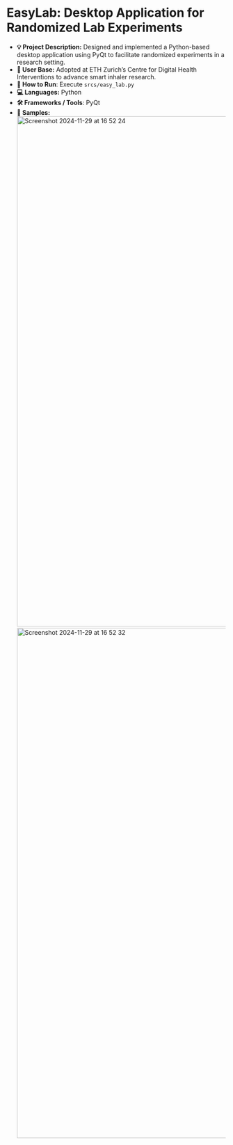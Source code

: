 # EasyLab: Desktop Application for Randomized Lab Experiments

- **💡 Project Description:** Designed and implemented a Python-based desktop application using PyQt to facilitate randomized experiments in a research setting.
- **📍 User Base:** Adopted at ETH Zurich’s Centre for Digital Health Interventions to advance smart inhaler research.
- **🚀 How to Run**: Execute `srcs/easy_lab.py`
- **💻 Languages:** Python
- **🛠️ Frameworks / Tools**: PyQt
- **📸 Samples:**
  <img width="1173" alt="Screenshot 2024-11-29 at 16 52 24" src="https://github.com/user-attachments/assets/d56a463c-2640-48b0-8fec-0601f4b48fbe">
  <img width="1173" alt="Screenshot 2024-11-29 at 16 52 32" src="https://github.com/user-attachments/assets/160e2ab9-ee3f-425c-acb8-ae4cc000ec5f">
